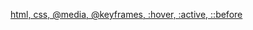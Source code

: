 [html, css, @media, @keyframes, :hover, :active, ::before](https://rudychikfedorv.github.io/MiniStore/)

